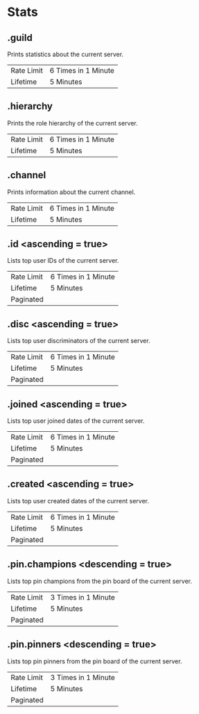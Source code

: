 # Stats

## .guild

Prints statistics about the current server.

|||
|---|---|
|Rate Limit|6 Times in 1 Minute|
|Lifetime|5 Minutes|

## .hierarchy

Prints the role hierarchy of the current server.

|||
|---|---|
|Rate Limit|6 Times in 1 Minute|
|Lifetime|5 Minutes|

## .channel

Prints information about the current channel.

|||
|---|---|
|Rate Limit|6 Times in 1 Minute|
|Lifetime|5 Minutes|

## .id \<ascending = true\>

Lists top user IDs of the current server.

|||
|---|---|
|Rate Limit|6 Times in 1 Minute|
|Lifetime|5 Minutes|
|Paginated||

## .disc \<ascending = true\>

Lists top user discriminators of the current server.

|||
|---|---|
|Rate Limit|6 Times in 1 Minute|
|Lifetime|5 Minutes|
|Paginated||

## .joined \<ascending = true\>

Lists top user joined dates of the current server.

|||
|---|---|
|Rate Limit|6 Times in 1 Minute|
|Lifetime|5 Minutes|
|Paginated||

## .created \<ascending = true\>

Lists top user created dates of the current server.

|||
|---|---|
|Rate Limit|6 Times in 1 Minute|
|Lifetime|5 Minutes|
|Paginated||

## .pin.champions \<descending = true\>

Lists top pin champions from the pin board of the current server.

|||
|---|---|
|Rate Limit|3 Times in 1 Minute|
|Lifetime|5 Minutes|
|Paginated||


## .pin.pinners \<descending = true\>

Lists top pin pinners from the pin board of the current server.

|||
|---|---|
|Rate Limit|3 Times in 1 Minute|
|Lifetime|5 Minutes|
|Paginated||

